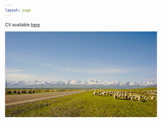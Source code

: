 ```yaml
---
layout: page
--- 
```


CV available [here](https://drive.google.com/file/d/1r4jJMXOHHTY8Mh3979C-KKtlSrln05DA/view?usp=drive_link)

<img src="https://raw.githubusercontent.com/keyitang94/keyitang94.github.io/master/Images/Background.jpg">
